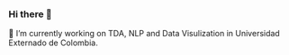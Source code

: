 ### Hi there 👋
🔭 I’m currently working on TDA, NLP and Data Visulization in Universidad Externado de Colombia.
<!--
**Izainea/izainea** is a ✨ _special_ ✨ repository because its `README.md` (this file) appears on your GitHub profile.

Here are some ideas to get you started:

- 🔭 I’m currently working on TDA, NLP and Data Visulization in Universidad Externado de Colombia and Universidad Central.
- 🌱 I’m currently learning ...
- 👯 I’m looking to collaborate on ...
- 🤔 I’m looking for help with ...
- 💬 Ask me about ...
- 📫 How to reach me: ...
- 😄 Pronouns: ...
- ⚡ Fun fact: ...
-->
